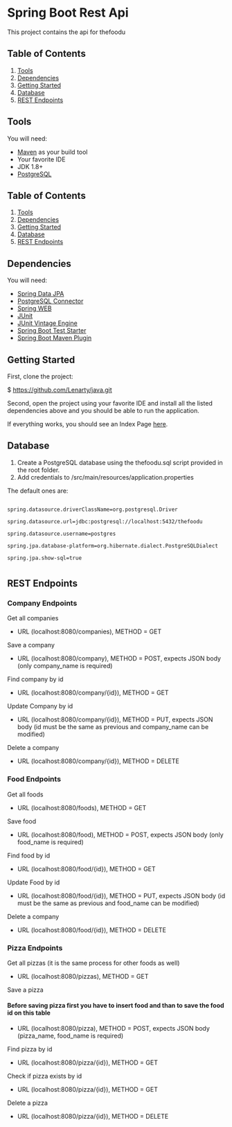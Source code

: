 #
# Spring Boot Rest Api

This project contains the api for thefoodu

## Table of Contents

1. [Tools](https://github.com/ealili/springboot-rest-api/tree/develop#tools)
2. [Dependencies](https://github.com/ealili/springboot-rest-api/tree/develop#dependencies)
3. [Getting Started](https://github.com/ealili/springboot-rest-api/tree/develop#getting-started)
4. [Database](https://github.com/ealili/springboot-rest-api/tree/develop#database)
5. [REST Endpoints](https://github.com/ealili/springboot-rest-api/tree/develop#rest-endpoints)

## Tools
You will need:

* [Maven](https://maven.apache.org/) as your build tool
* Your favorite IDE
* JDK 1.8+
* [PostgreSQL](https://www.postgresql.org/)

## Table of Contents

1. [Tools](#tools)
1. [Dependencies](#dependencies)
1. [Getting Started](#getting-started)
1. [Database](#database)
1. [REST Endpoints](#rest-endpoints)

## Dependencies

You will need:

- [Spring Data JPA](https://mvnrepository.com/artifact/org.springframework.boot/spring-boot-starter-data-jpa)
- [PostgreSQL Connector](https://mvnrepository.com/artifact/mysql/mysql-connector-java)
- [Spring WEB](https://mvnrepository.com/artifact/org.springframework/spring-web)
- [JUnit](https://mvnrepository.com/artifact/junit/junit)
- [JUnit Vintage Engine](https://mvnrepository.com/artifact/org.junit.vintage/junit-vintage-engine)
- [Spring Boot Test Starter](https://mvnrepository.com/artifact/org.springframework.boot/spring-boot-starter-test)
- [Spring Boot Maven Plugin](https://mvnrepository.com/artifact/org.springframework.boot/spring-boot-maven-plugin)

## Getting Started

First, clone the project:

$ https://github.com/Lenarty/java.git

Second, open the project using your favorite IDE and install all the listed dependencies above and you should be able to run the application.

If everything works, you should see an Index Page [here](http://127.0.0.1:8080/).

## Database

1. Create a PostgreSQL database using the thefoodu.sql script provided in the root folder.
2. Add credentials to /src/main/resources/application.properties

The default ones are:

```

spring.datasource.driverClassName=org.postgresql.Driver

spring.datasource.url=jdbc:postgresql://localhost:5432/thefoodu

spring.datasource.username=postgres

spring.jpa.database-platform=org.hibernate.dialect.PostgreSQLDialect

spring.jpa.show-sql=true

```

#

## REST Endpoints

### Company Endpoints

Get all companies

- URL (localhost:8080/companies), METHOD = GET

Save a company

- URL (localhost:8080/company), METHOD = POST, expects JSON body (only company_name is required)

Find company by id

- URL (localhost:8080/company/{id}), METHOD = GET

Update Company by id

- URL (localhost:8080/company/{id}), METHOD = PUT, expects JSON body (id must be the same as previous and company_name can be modified)

Delete a company

- URL (localhost:8080/company/{id}), METHOD = DELETE

### Food Endpoints

Get all foods

- URL (localhost:8080/foods), METHOD = GET

Save food

- URL (localhost:8080/food), METHOD = POST, expects JSON body (only food_name is required)

Find food by id

- URL (localhost:8080/food/{id}), METHOD = GET

Update Food by id

- URL (localhost:8080/food/{id}), METHOD = PUT, expects JSON body (id must be the same as previous and food_name can be modified)

Delete a company

- URL (localhost:8080/food/{id}), METHOD = DELETE

### Pizza Endpoints

Get all pizzas (it is the same process for other foods as well)

- URL (localhost:8080/pizzas), METHOD = GET

Save a pizza
#### Before saving pizza first you have to insert food and than to save the food id on this table
- URL (localhost:8080/pizza), METHOD = POST, expects JSON body (pizza_name, food_name is required)

Find pizza by id

- URL (localhost:8080/pizza/{id}), METHOD = GET

Check if pizza exists by id

- URL (localhost:8080/pizza/{id}), METHOD = GET

Delete a pizza

- URL (localhost:8080/pizza/{id}), METHOD = DELETE
